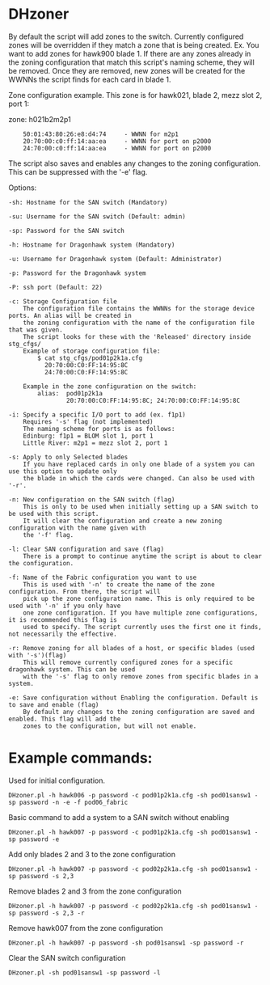 # DHzoner

By default the script will add zones to the switch. Currently configured zones will be overridden if they match a zone that is being created.
Ex. You want to add zones for hawk900 blade 1. If there are any zones already in the zoning configuration that match this script's naming scheme, they will be removed. Once they are removed, new zones will be created for the WWNNs the script finds for each card in blade 1.

Zone configuration example. This zone is for hawk021, blade 2, mezz slot 2, port 1:

zone: h021b2m2p1	

		50:01:43:80:26:e8:d4:74		- WWNN for m2p1
		20:70:00:c0:ff:14:aa:ea		- WWNN for port on p2000
		24:70:00:c0:ff:14:aa:ea		- WWNN for port on p2000

The script also saves and enables any changes to the zoning configuration. This can be suppressed with the '-e' flag.

Options:
	
	-sh: Hostname for the SAN switch (Mandatory)
	
	-su: Username for the SAN switch (Default: admin)
	
	-sp: Password for the SAN switch
	
	-h: Hostname for Dragonhawk system (Mandatory)
		
	-u: Username for Dragonhawk system (Default: Administrator)
		
	-p: Password for the Dragonhawk system
		
	-P: ssh port (Default: 22)
	
	-c: Storage Configuration file
		The configuration file contains the WWNNs for the storage device ports. An alias will be created in
		the zoning configuration with the name of the configuration file that was given.
		The script looks for these with the 'Released' directory inside stg_cfgs/
		Example of storage configuration file:
			$ cat stg_cfgs/pod01p2k1a.cfg 
			  20:70:00:C0:FF:14:95:8C
			  24:70:00:C0:FF:14:95:8C
		
		Example in the zone configuration on the switch:
			alias:	pod01p2k1a	
					20:70:00:C0:FF:14:95:8C; 24:70:00:C0:FF:14:95:8C
		
	-i: Specify a specific I/O port to add (ex. f1p1)
		Requires '-s' flag (not implemented)
		The naming scheme for ports is as follows:
		Edinburg: f1p1 = BLOM slot 1, port 1
		Little River: m2p1 = mezz slot 2, port 1
	
	-s: Apply to only Selected blades
		If you have replaced cards in only one blade of a system you can use this option to update only
		the blade in which the cards were changed. Can also be used with '-r'.
		
	-n: New configuration on the SAN switch (flag)
		This is only to be used when initially setting up a SAN switch to be used with this script.
		It will clear the configuration and create a new zoning configuration with the name given with
		the '-f' flag.
		
	-l: Clear SAN configuration and save (flag)
		There is a prompt to continue anytime the script is about to clear the configuration.
	
	-f: Name of the Fabric configuration you want to use
		This is used with '-n' to create the name of the zone configuration. From there, the script will 
		pick up the zone configuration name. This is only required to be used with '-n' if you only have 
		one zone configuration. If you have multiple zone configurations, it is recommended this flag is 
		used to specify. The script currently uses the first one it finds, not necessarily the effective. 
			
	-r: Remove zoning for all blades of a host, or specific blades (used with '-s')(flag)
		This will remove currently configured zones for a specific dragonhawk system. This can be used
		with the '-s' flag to only remove zones from specific blades in a system.
	
	-e: Save configuration without Enabling the configuration. Default is to save and enable (flag)
		By default any changes to the zoning configuration are saved and enabled. This flag will add the 
		zones to the configuration, but will not enable.
		
		
# Example commands:

Used for initial configuration. 

`DHzoner.pl -h hawk006 -p password -c pod01p2k1a.cfg -sh pod01sansw1 -sp password -n -e -f pod06_fabric`		

Basic command to add a system to a SAN switch without enabling

`DHzoner.pl -h hawk007 -p password -c pod01p2k1a.cfg -sh pod01sansw1 -sp password -e`

Add only blades 2 and 3 to the zone configuration

`DHzoner.pl -h hawk007 -p password -c pod02p2k1a.cfg -sh pod01sansw1 -sp password -s 2,3`

Remove blades 2 and 3 from the zone configuration

`DHzoner.pl -h hawk007 -p password -c pod02p2k1a.cfg -sh pod01sansw1 -sp password -s 2,3 -r`

Remove hawk007 from the zone configuration

`DHzoner.pl -h hawk007 -p password -sh pod01sansw1 -sp password -r`

Clear the SAN switch configuration

`DHzoner.pl -sh pod01sansw1 -sp password -l`
